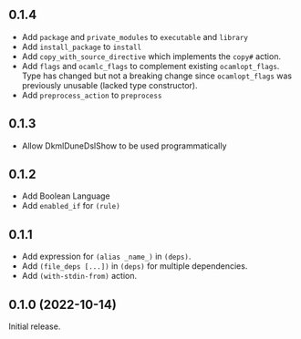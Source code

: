## 0.1.4

* Add `package` and `private_modules` to `executable` and `library`
* Add `install_package` to `install`
* Add `copy_with_source_directive` which implements the `copy#` action.
* Add `flags` and `ocamlc_flags` to complement existing `ocamlopt_flags`.
  Type has changed but not a breaking change since `ocamlopt_flags` was previously unusable (lacked type constructor).
* Add `preprocess_action` to `preprocess`

## 0.1.3

* Allow DkmlDuneDslShow to be used programmatically

## 0.1.2

* Add Boolean Language
* Add `enabled_if` for `(rule)`

## 0.1.1

* Add expression for `(alias _name_)` in `(deps)`.
* Add `(file_deps [...])` in `(deps)` for multiple dependencies.
* Add `(with-stdin-from)` action.

## 0.1.0 (2022-10-14)

Initial release.
